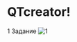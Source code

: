# QTcreator!
1 Задание
![1](https://github.com/user-attachments/assets/706a26dd-2b60-48f5-a969-4e60c0af33b2)
